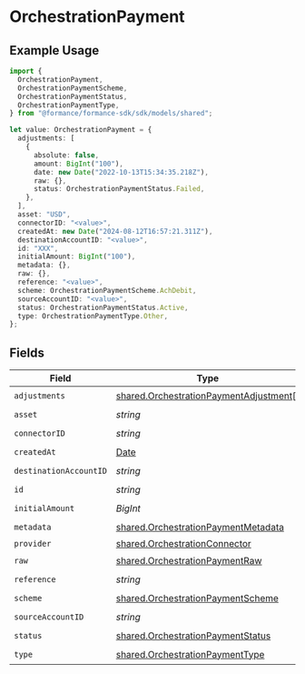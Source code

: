 # OrchestrationPayment

## Example Usage

```typescript
import {
  OrchestrationPayment,
  OrchestrationPaymentScheme,
  OrchestrationPaymentStatus,
  OrchestrationPaymentType,
} from "@formance/formance-sdk/sdk/models/shared";

let value: OrchestrationPayment = {
  adjustments: [
    {
      absolute: false,
      amount: BigInt("100"),
      date: new Date("2022-10-13T15:34:35.218Z"),
      raw: {},
      status: OrchestrationPaymentStatus.Failed,
    },
  ],
  asset: "USD",
  connectorID: "<value>",
  createdAt: new Date("2024-08-12T16:57:21.311Z"),
  destinationAccountID: "<value>",
  id: "XXX",
  initialAmount: BigInt("100"),
  metadata: {},
  raw: {},
  reference: "<value>",
  scheme: OrchestrationPaymentScheme.AchDebit,
  sourceAccountID: "<value>",
  status: OrchestrationPaymentStatus.Active,
  type: OrchestrationPaymentType.Other,
};
```

## Fields

| Field                                                                                                   | Type                                                                                                    | Required                                                                                                | Description                                                                                             | Example                                                                                                 |
| ------------------------------------------------------------------------------------------------------- | ------------------------------------------------------------------------------------------------------- | ------------------------------------------------------------------------------------------------------- | ------------------------------------------------------------------------------------------------------- | ------------------------------------------------------------------------------------------------------- |
| `adjustments`                                                                                           | [shared.OrchestrationPaymentAdjustment](../../../sdk/models/shared/orchestrationpaymentadjustment.md)[] | :heavy_check_mark:                                                                                      | N/A                                                                                                     |                                                                                                         |
| `asset`                                                                                                 | *string*                                                                                                | :heavy_check_mark:                                                                                      | N/A                                                                                                     | USD                                                                                                     |
| `connectorID`                                                                                           | *string*                                                                                                | :heavy_check_mark:                                                                                      | N/A                                                                                                     |                                                                                                         |
| `createdAt`                                                                                             | [Date](https://developer.mozilla.org/en-US/docs/Web/JavaScript/Reference/Global_Objects/Date)           | :heavy_check_mark:                                                                                      | N/A                                                                                                     |                                                                                                         |
| `destinationAccountID`                                                                                  | *string*                                                                                                | :heavy_check_mark:                                                                                      | N/A                                                                                                     |                                                                                                         |
| `id`                                                                                                    | *string*                                                                                                | :heavy_check_mark:                                                                                      | N/A                                                                                                     | XXX                                                                                                     |
| `initialAmount`                                                                                         | *BigInt*                                                                                                | :heavy_check_mark:                                                                                      | N/A                                                                                                     | 100                                                                                                     |
| `metadata`                                                                                              | [shared.OrchestrationPaymentMetadata](../../../sdk/models/shared/orchestrationpaymentmetadata.md)       | :heavy_check_mark:                                                                                      | N/A                                                                                                     |                                                                                                         |
| `provider`                                                                                              | [shared.OrchestrationConnector](../../../sdk/models/shared/orchestrationconnector.md)                   | :heavy_minus_sign:                                                                                      | N/A                                                                                                     |                                                                                                         |
| `raw`                                                                                                   | [shared.OrchestrationPaymentRaw](../../../sdk/models/shared/orchestrationpaymentraw.md)                 | :heavy_check_mark:                                                                                      | N/A                                                                                                     |                                                                                                         |
| `reference`                                                                                             | *string*                                                                                                | :heavy_check_mark:                                                                                      | N/A                                                                                                     |                                                                                                         |
| `scheme`                                                                                                | [shared.OrchestrationPaymentScheme](../../../sdk/models/shared/orchestrationpaymentscheme.md)           | :heavy_check_mark:                                                                                      | N/A                                                                                                     |                                                                                                         |
| `sourceAccountID`                                                                                       | *string*                                                                                                | :heavy_check_mark:                                                                                      | N/A                                                                                                     |                                                                                                         |
| `status`                                                                                                | [shared.OrchestrationPaymentStatus](../../../sdk/models/shared/orchestrationpaymentstatus.md)           | :heavy_check_mark:                                                                                      | N/A                                                                                                     |                                                                                                         |
| `type`                                                                                                  | [shared.OrchestrationPaymentType](../../../sdk/models/shared/orchestrationpaymenttype.md)               | :heavy_check_mark:                                                                                      | N/A                                                                                                     |                                                                                                         |